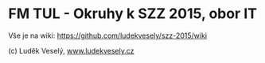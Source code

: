 # FM TUL - Okruhy k SZZ 2015, obor IT

Vše je na wiki: https://github.com/ludekvesely/szz-2015/wiki

(c) Luděk Veselý, www.ludekvesely.cz
